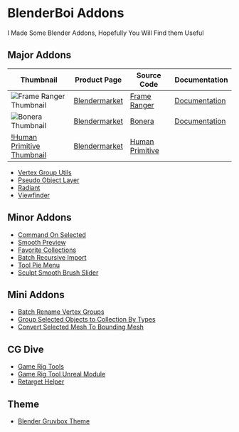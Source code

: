 # BlenderBoi Addons

I Made Some Blender Addons, Hopefully You Will Find them Useful

## Major Addons
| Thumbnail | Product Page | Source Code | Documentation | 
| -- | -- | -- | -- |
| ![Frame Ranger Thumbnail](https://user-images.githubusercontent.com/79613445/210191095-3b92a11b-3381-43d1-9fd5-18fdff878874.png) | [Blendermarket](https://blendermarket.com/products/frame-ranger) |[Frame Ranger](https://github.com/BlenderBoi/Frame_Ranger)  | [Documentation](https://frame-ranger.readthedocs.io/en/latest/index.html#) |
|![Bonera Thumbnail](https://user-images.githubusercontent.com/79613445/210190149-550c8269-55b4-4ecc-9057-e864ae49279e.png) | [Blendermarket](https://blendermarket.com/products/bonera) | [Bonera](https://github.com/BlenderBoi/Bonera)| [Documentation](https://boneradocumentation.readthedocs.io/en/latest/index.html) |
| [!Human Primitive Thumbnail](https://user-images.githubusercontent.com/79613445/210203955-04b65fa0-ab99-47f3-a459-de80b6cf0a1a.png) | [Blendermarket](https://github.com/BlenderBoi/Human_Primitive) |[Human Primitive](https://github.com/BlenderBoi/Human_Primitive)| |
- [Vertex Group Utils](https://github.com/BlenderBoi/Vertex_Group_Utils)
- [Pseudo Object Layer](https://github.com/BlenderBoi/Pseudo_Object_Layer)
- [Radiant](https://github.com/BlenderBoi/Radiant)
- [Viewfinder](https://github.com/BlenderBoi/Viewfinder)


## Minor Addons

- [Command On Selected](https://github.com/BlenderBoi/Command_On_Selected)
- [Smooth Preview](https://github.com/BlenderBoi/Smooth_Preview)
- [Favorite Collections](https://github.com/BlenderBoi/Favorite_Collections)
- [Batch Recursive Import](https://github.com/BlenderBoi/Batch_Recursive_Import)
- [Tool Pie Menu](https://github.com/BlenderBoi/Tool_Pie_Menu)
- [Sculpt Smooth Brush Slider](https://github.com/BlenderBoi/Sculpt_Smooth_Brush_Slider)


## Mini Addons

- [Batch Rename Vertex Groups](https://github.com/BlenderBoi/Batch_Rename_Vertex_Groups)
- [Group Selected Objects to Collection By Types](https://github.com/BlenderBoi/Group_Selected_Objects_To_Collection_By_Types)
- [Convert Selected Mesh To Bounding Mesh](https://github.com/BlenderBoi/Convert_Selected_Mesh_To_Bounding_Mesh)

## CG Dive

- [Game Rig Tools](https://github.com/BlenderBoi/Game_Rig_Tools)
- [Game Rig Tool Unreal Module](https://github.com/BlenderBoi/Game_Rig_Tools_Unreal)
- [Retarget Helper](https://github.com/BlenderBoi/Retarget_Helper)


## Theme
- [Blender Gruvbox Theme](https://github.com/BlenderBoi/Blender_Gruvbox_Theme)





